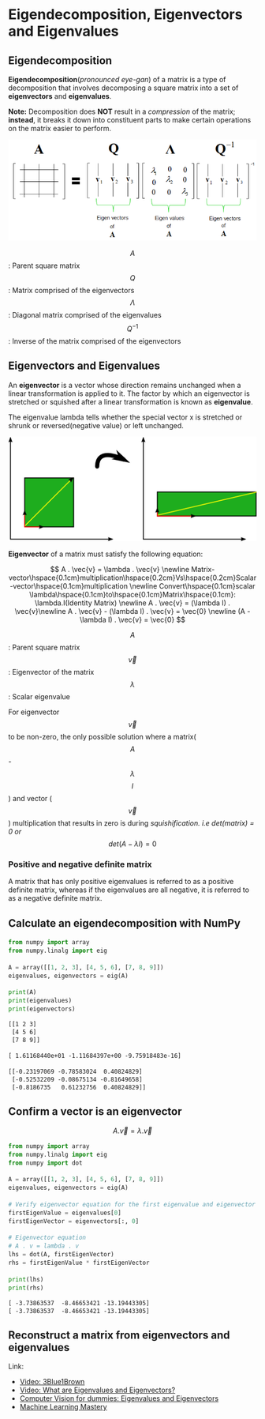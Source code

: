 # Eigendecomposition, Eigenvectors and Eigenvalues

## Eigendecomposition

**Eigendecomposition**\(_pronounced eye-gan_\) of a matrix is a type of decomposition that involves decomposing a square matrix into a set of **eigenvectors** and **eigenvalues**.

**Note:** Decomposition does **NOT** result in a _compression_ of the matrix; **instead**, it breaks it down into constituent parts to make certain operations on the matrix easier to perform.

![](../../.gitbook/assets/eigendecomposition.png)

$$A$$ : Parent square matrix  
$$Q$$ : Matrix comprised of the eigenvectors  
$$\Lambda$$: Diagonal matrix comprised of the eigenvalues  
$$Q^{-1}$$: Inverse of the matrix comprised of the eigenvectors

## Eigenvectors and Eigenvalues

An **eigenvector** is a vector whose direction remains unchanged when a linear transformation is applied to it. The factor by which an eigenvector is stretched or squished after a linear transformation is known as **eigenvalue**.

The eigenvalue lambda tells whether the special vector x is stretched or shrunk or reversed\(negative value\) or left unchanged.

![Eigenvectors \(red\) do not change direction when a linear transformation is applied to them](../../.gitbook/assets/eigenvectors.png)

**Eigenvector** of a matrix must satisfy the following equation:

$$
A . \vec{v} = \lambda . \vec{v}
\newline
Matrix-vector\hspace{0.1cm}multiplication\hspace{0.2cm}Vs\hspace{0.2cm}Scalar-vector\hspace{0.1cm}multiplication
\newline
Convert\hspace{0.1cm}scalar \lambda\hspace{0.1cm}to\hspace{0.1cm}Matrix\hspace{0.1cm}: \lambda.I(Identity Matrix)
\newline
A . \vec{v} = (\lambda I) . \vec{v}\newline
A . \vec{v} - (\lambda I) . \vec{v} = \vec{0}
\newline
(A - \lambda I) . \vec{v} = \vec{0}
$$

$$A$$ : Parent square matrix  
$$\vec{v}$$ : Eigenvector of the matrix  
$$\lambda$$: Scalar eigenvalue

For eigenvector $$\vec{v}$$ to be non-zero, the only possible solution where a matrix\($$A$$-$$\lambda$$$$I$$\) and vector \($$\vec{v}$$\) multiplication that results in zero is during _squishification. i.e det\(matrix\) = 0 or_  $$det(A - \lambda I) = 0$$ 

### **Positive and negative definite matrix**

A matrix that has only positive eigenvalues is referred to as a positive definite matrix, whereas if the eigenvalues are all negative, it is referred to as a negative definite matrix.

## Calculate an eigendecomposition with NumPy

```python
from numpy import array
from numpy.linalg import eig

A = array([[1, 2, 3], [4, 5, 6], [7, 8, 9]])
eigenvalues, eigenvectors = eig(A)

print(A)
print(eigenvalues)
print(eigenvectors)
```

```text
[[1 2 3]
 [4 5 6]
 [7 8 9]]
 
[ 1.61168440e+01 -1.11684397e+00 -9.75918483e-16]

[[-0.23197069 -0.78583024  0.40824829]
 [-0.52532209 -0.08675134 -0.81649658]
 [-0.8186735   0.61232756  0.40824829]]
```

## Confirm a vector is an eigenvector

$$
A . \vec{v} = \lambda . \vec{v}
$$

```python
from numpy import array
from numpy.linalg import eig
from numpy import dot

A = array([[1, 2, 3], [4, 5, 6], [7, 8, 9]])
eigenvalues, eigenvectors = eig(A)

# Verify eigenvector equation for the first eigenvalue and eigenvector
firstEigenValue = eigenvalues[0]
firstEigenVector = eigenvectors[:, 0]

# Eigenvector equation
# A . v = lambda . v
lhs = dot(A, firstEigenVector)
rhs = firstEigenValue * firstEigenVector

print(lhs)
print(rhs)​
```

```text
[ -3.73863537  -8.46653421 -13.19443305]
[ -3.73863537  -8.46653421 -13.19443305]
```

## Reconstruct a matrix from eigenvectors and eigenvalues



Link:

* [Video: 3Blue1Brown](https://www.youtube.com/watch?v=PFDu9oVAE-g)
* [Video: What are Eigenvalues and Eigenvectors?](https://www.coursera.org/lecture/linear-algebra-machine-learning/what-are-eigenvalues-and-eigenvectors-oPBNY)
* [Computer Vision for dummies: Eigenvalues and Eigenvectors](http://www.visiondummy.com/2014/03/eigenvalues-eigenvectors/)
* [Machine Learning Mastery](https://machinelearningmastery.com/introduction-to-eigendecomposition-eigenvalues-and-eigenvectors/)

